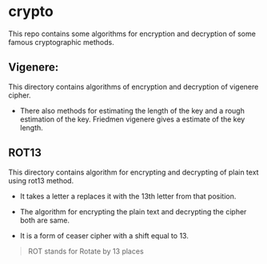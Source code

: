 # crypto

This repo contains some algorithms for encryption and decryption of some famous
cryptographic methods.

## Vigenere:

   This directory contains algorithms of encryption and decryption of vigenere cipher.

* There also methods for estimating the length of the key and a rough estimation of the key.
   Friedmen vigenere gives a estimate of the key length.

## ROT13

   This directory contains algorithm for encrypting and decrypting of plain text using rot13 method.

* It takes a letter a replaces it with the 13th letter from that position.

* The algorithm for encrypting the plain text and decrypting the cipher both are same.

* It is a form of ceaser cipher with a shift equal to 13.

> ROT stands for Rotate by 13 places
